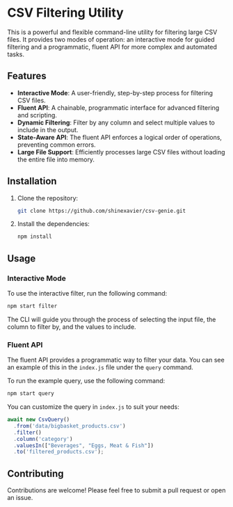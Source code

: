 # CSV Filtering Utility

This is a powerful and flexible command-line utility for filtering large CSV files. It provides two modes of operation: an interactive mode for guided filtering and a programmatic, fluent API for more complex and automated tasks.

## Features

*   **Interactive Mode**: A user-friendly, step-by-step process for filtering CSV files.
*   **Fluent API**: A chainable, programmatic interface for advanced filtering and scripting.
*   **Dynamic Filtering**: Filter by any column and select multiple values to include in the output.
*   **State-Aware API**: The fluent API enforces a logical order of operations, preventing common errors.
*   **Large File Support**: Efficiently processes large CSV files without loading the entire file into memory.

## Installation

1.  Clone the repository:
    ```bash
    git clone https://github.com/shinexavier/csv-genie.git
    ```
2.  Install the dependencies:
    ```bash
    npm install
    ```

## Usage

### Interactive Mode

To use the interactive filter, run the following command:

```bash
npm start filter
```

The CLI will guide you through the process of selecting the input file, the column to filter by, and the values to include.

### Fluent API

The fluent API provides a programmatic way to filter your data. You can see an example of this in the `index.js` file under the `query` command.

To run the example query, use the following command:

```bash
npm start query
```

You can customize the query in `index.js` to suit your needs:

```javascript
await new CsvQuery()
  .from('data/bigbasket_products.csv')
  .filter()
  .column('category')
  .valuesIn(["Beverages", "Eggs, Meat & Fish"])
  .to('filtered_products.csv');
```

## Contributing

Contributions are welcome! Please feel free to submit a pull request or open an issue.